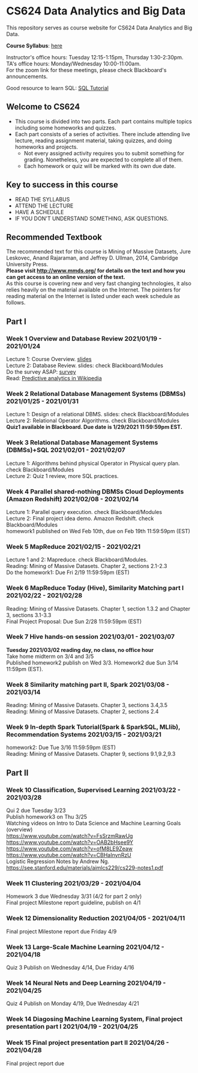 # CS624 Data Analytics and Big Data

This repository serves as course website for CS624 Data Analytics and Big Data. 

**Course Syllabus**: [here](https://github.com/fengjiaowang7/CS624/blob/main/CS624_Syllabus_Spring2021.pdf)

Instructor's office hours: Tuesday 12:15-1:15pm, Thursday 1:30-2:30pm.  
TA's office hours: Monday/Wednesday 10:00-11:00am.  
For the zoom link for these meetings, please check Blackboard's announcements.

Good resource to learn SQL:
[SQL Tutorial](https://www.w3schools.com/sql/sql_select.asp)

## Welcome to CS624
 * This course is divided into two parts. Each part contains multiple topics including some homeworks and quizzes.
 * Each part consists of a series of activities. There include attending live lecture, reading assignment material, taking quizzes, and doing homeworks and projects.
    * Not every assigned activity requires you to submit something for grading. Nonetheless, you are expected to complete all of them. 
    * Each homework or quiz will be marked with its own due date. 
    
## Key to success in this course
 * READ THE SYLLABUS
 * ATTEND THE LECTURE
 * HAVE A SCHEDULE
 * IF YOU DON'T UNDERSTAND SOMETHING, ASK QUESTIONS.
 
## Recommended Textbook
The recommended text for this course is Mining of Massive Datasets,  Jure Leskovec, Anand Rajaraman, and Jeffrey D. Ullman, 2014, Cambridge University Press.  
**Please visit http://www.mmds.org/ for details on the text and how you can get access to an online version of the text.**  
As this course is covering new and very fast changing technologies, it also relies heavily on the material available on the Internet.  The pointers for reading material on the Internet is listed under each week schedule as follows.



## Part I 
### Week 1 Overview and Database Review 2021/01/19 - 2021/01/24

Lecture 1: Course Overview. [slides](https://github.com/fengjiaowang7/CS624/tree/main/slides)  
Lecture 2: Database Review. slides: check Blackboard/Modules  
Do the survey ASAP: [survey](https://docs.google.com/forms/d/e/1FAIpQLSe1CQoQ6b_zO88XZ1Hz5rwM8hJgdjDdtuMmPfH9LVQvYsJ3Zg/viewform?vc=0&c=0&w=1&flr=0&gxids=7628)   
Read: [Predictive analytics in Wikipedia](https://en.wikipedia.org/wiki/Predictive_analytics) 


### Week 2 Relational Database Management Systems (DBMSs) 2021/01/25 - 2021/01/31

Lecture 1: Design of a relational DBMS. slides: check Blackboard/Modules    
Lecture 2: Relational Operator Algorithms. check Blackboard/Modules        
**Quiz1 available in Blackboard. Due date is 1/29/2021 11:59:59pm EST.**   

### Week 3 Relational Database Management Systems (DBMSs)+SQL 2021/02/01 - 2021/02/07
Lecture 1: Algorithms behind physical Operator in Physical query plan. check Blackboard/Modules  
Lecture 2: Quiz 1 review, more SQL practices.  

### Week 4 Parallel shared-nothing DBMSs Cloud Deployments (Amazon Redshift) 2021/02/08 - 2021/02/14  
Lecture 1: Parallel query execution. check Blackboard/Modules  
Lecture 2: Final project idea demo. Amazon Redshift. check Blackboard/Modules  
homework1 published on Wed Feb 10th, due on Feb 19th 11:59:59pm (EST)   

### Week 5 MapReduce 2021/02/15 - 2021/02/21
Lecture 1 and 2: Mapreduce. check Blackboard/Modules.  
Reading: Mining of Massive Datasets. Chapter 2, sections 2.1-2.3   
Do the homework1: Due Fri 2/19 11:59:59pm (EST)   

### Week 6 MapReduce Today (Hive), Similarity Matching part I 2021/02/22 - 2021/02/28 
Reading: Mining of Massive Datasets. Chapter 1, section 1.3.2 and Chapter 3, sections 3.1-3.3  
Final Project Proposal: Due Sun 2/28 11:59:59pm (EST)


### Week 7 Hive hands-on session 2021/03/01 - 2021/03/07 
**Tuesday 2021/03/02 reading day, no class, no office hour**    
Take home midterm on 3/4 and 3/5  
Published homework2 publish on Wed 3/3. Homework2 due Sun 3/14 11:59pm (EST).    

### Week 8 Similarity matching part II, Spark 2021/03/08 - 2021/03/14
Reading: Mining of Massive Datasets. Chapter 3, sections 3.4,3.5    
Reading: Mining of Massive Datasets. Chapter 2, sections 2.4     

### Week 9 In-depth Spark Tutorial(Spark & SparkSQL, MLlib), Recommendation Systems  2021/03/15 - 2021/03/21
homework2: Due Tue 3/16 11:59:59pm (EST)     
Reading: Mining of Massive Datasets. Chapter 9, sections 9.1,9.2,9.3     

## Part II

### Week 10 Classification, Supervised Learning 2021/03/22 - 2021/03/28
Qui 2 due Tuesday 3/23   
Publish homework3 on Thu 3/25     
Watching videos on Intro to Data Science and Machine Learning Goals (overview)    
https://www.youtube.com/watch?v=FsSrzmRawUg  
https://www.youtube.com/watch?v=OAB2bHsee9Y   
https://www.youtube.com/watch?v=ofM8LE9Zeaw   
https://www.youtube.com/watch?v=CBHaInynRzU  
Logistic Regression Notes by Andrew Ng. https://see.stanford.edu/materials/aimlcs229/cs229-notes1.pdf   

### Week 11 Clustering 2021/03/29 - 2021/04/04
Homework 3 due Wednesday 3/31 (4/2 for part 2 only)  
Final project Milestone report guideline, publish on 4/1   

### Week 12 Dimensionality Reduction 2021/04/05 - 2021/04/11
Final project Milestone report due Friday 4/9   

### Week 13 Large-Scale Machine Learning 2021/04/12 - 2021/04/18  
Quiz 3 Publish on Wednesday 4/14, Due Friday 4/16    

### Week 14 Neural Nets and Deep Learning 2021/04/19 - 2021/04/25
Quiz 4 Publish on Monday 4/19, Due Wednesday 4/21        

### Week 14 Diagosing Machine Learning System, Final project presentation part I 2021/04/19 - 2021/04/25       

### Week 15 Final project presentation part II 2021/04/26 - 2021/04/28
Final project report due

<!---
-->
